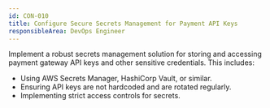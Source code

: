 ```yaml
---
id: CON-010
title: Configure Secure Secrets Management for Payment API Keys
responsibleArea: DevOps Engineer
---
```

Implement a robust secrets management solution for storing and accessing payment gateway API keys and other sensitive credentials. This includes:
-   Using AWS Secrets Manager, HashiCorp Vault, or similar.
-   Ensuring API keys are not hardcoded and are rotated regularly.
-   Implementing strict access controls for secrets.
